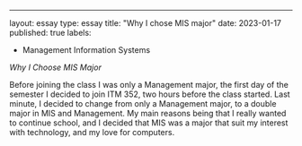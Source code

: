 ---
layout: essay
type: essay
title: "Why I chose MIS major"
date: 2023-01-17
published: true
labels:
  - Management Information Systems

*Why I Choose MIS Major*

Before joining the class I was only a Management major, the first day of the semester I decided to join ITM 352, two hours before the class started. Last minute, I decided to change from only a Management major, to a double major in MIS and Management. My main reasons being that I really wanted to continue school, and I decided that MIS was a major that suit my interest with technology, and my love for computers.
